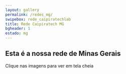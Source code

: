 ```yaml
---
layout: gallery
permalink: /redes_mg/
swipebox: rede_caipiratechlab
title: Rede Caipiratech MG
bgheader: 1
estado: mg
---
```


## Esta é a nossa rede de Minas Gerais

Clique nas imagens para ver em tela cheia


